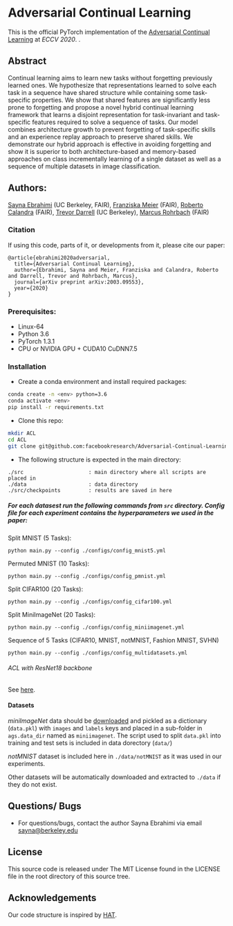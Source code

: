 # Adversarial Continual Learning 


This is the official PyTorch implementation of the [Adversarial Continual Learning](https://arxiv.org/abs/2003.09553) at *ECCV 2020*. . 


## Abstract

Continual learning aims to learn new tasks without forgetting previously learned ones. We hypothesize that representations learned to solve each task in a sequence have shared structure while containing some task-specific properties. We show that shared features are significantly less prone to forgetting and propose a novel hybrid continual learning framework that learns a disjoint representation for task-invariant and task-specific features required to solve a sequence of tasks. Our model combines  architecture growth to prevent forgetting of task-specific skills and an experience replay approach to preserve shared skills. We demonstrate our hybrid approach is effective in avoiding forgetting and show it is superior to both architecture-based and memory-based approaches on class incrementally learning of a single dataset as well as a sequence of multiple datasets in image classification.

## Authors:
[Sayna Ebrahimi](https://people.eecs.berkeley.edu/~sayna/) (UC Berkeley, FAIR), [Franziska Meier](https://am.is.tuebingen.mpg.de/person/fmeier) (FAIR), [Roberto Calandra](https://www.robertocalandra.com/about/) (FAIR), [Trevor Darrell](https://people.eecs.berkeley.edu/~trevor/) (UC Berkeley), [Marcus Rohrbach](http://rohrbach.vision/) (FAIR)

### Citation
If using this code, parts of it, or developments from it, please cite our paper:
```
@article{ebrahimi2020adversarial,
  title={Adversarial Continual Learning},
  author={Ebrahimi, Sayna and Meier, Franziska and Calandra, Roberto and Darrell, Trevor and Rohrbach, Marcus},
  journal={arXiv preprint arXiv:2003.09553},
  year={2020}
}
```

### Prerequisites:
- Linux-64
- Python 3.6
- PyTorch 1.3.1
- CPU or NVIDIA GPU + CUDA10 CuDNN7.5


### Installation
- Create a conda environment and install required packages:
```bash
conda create -n <env> python=3.6
conda activate <env>
pip install -r requirements.txt
```

- Clone this repo:
```bash
mkdir ACL
cd ACL
git clone git@github.com:facebookresearch/Adversarial-Continual-Learning.git
```

- The following structure is expected in the main directory:

```
./src                     : main directory where all scripts are placed in
./data                    : data directory
./src/checkpoints         : results are saved in here
```

##### For each datasest run the following commands from `src` directory. Config file for each experiment contains the hyperparameters we used in the paper: 

Split MNIST (5 Tasks): 

`python main.py --config ./configs/config_mnist5.yml`


Permuted MNIST (10 Tasks):

`python main.py --config ./configs/config_pmnist.yml`


Split CIFAR100 (20 Tasks):

``python main.py --config ./configs/config_cifar100.yml`` 

Split MiniImageNet (20 Tasks):

`python main.py --config ./configs/config_miniimagenet.yml`

Sequence of 5 Tasks (CIFAR10, MNIST, notMNIST, Fashion MNIST, SVHN)

`python main.py --config ./configs/config_multidatasets.yml`

###### ACL with ResNet18 backbone
See [here](https://github.com/facebookresearch/Adversarial-Continual-Learning/tree/master/ACL-resnet).

#### Datasets

*miniImageNet* data should be [downloaded](https://github.com/yaoyao-liu/mini-imagenet-tools#about-mini-ImageNet) and pickled as a dictionary (`data.pkl`) with `images` and `labels` keys and placed in a sub-folder in `ags.data_dir` named as `miniimagenet`. The script used to split `data.pkl` into training and test sets is included in data dorectory (`data/`)

*notMNIST* dataset is included here in `./data/notMNIST` as it was used in our experiments. 

Other datasets will be automatically downloaded and extracted to `./data` if they do not exist.  

## Questions/ Bugs
* For questions/bugs, contact the author Sayna Ebrahimi via email sayna@berkeley.edu



## License
This source code is released under The MIT License found in the LICENSE file in the root directory of this source tree.


## Acknowledgements
Our code structure is inspired by [HAT](https://github.com/joansj/hat.).
